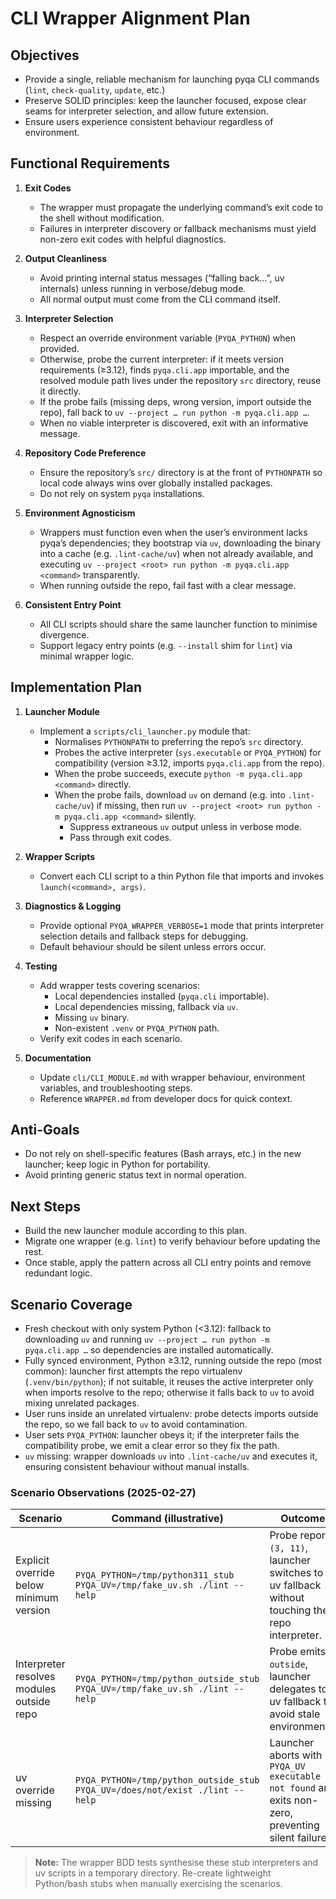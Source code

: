 # CLI Wrapper Alignment Plan

## Objectives

- Provide a single, reliable mechanism for launching pyqa CLI commands (`lint`,
  `check-quality`, `update`, etc.)
- Preserve SOLID principles: keep the launcher focused, expose clear seams for
  interpreter selection, and allow future extension.
- Ensure users experience consistent behaviour regardless of environment.

## Functional Requirements

1. **Exit Codes**

   - The wrapper must propagate the underlying command’s exit code to the shell
     without modification.
   - Failures in interpreter discovery or fallback mechanisms must yield
     non-zero exit codes with helpful diagnostics.

1. **Output Cleanliness**

   - Avoid printing internal status messages (“falling back…”, uv internals)
     unless running in verbose/debug mode.
   - All normal output must come from the CLI command itself.

1. **Interpreter Selection**

   - Respect an override environment variable (`PYQA_PYTHON`) when provided.
   - Otherwise, probe the current interpreter: if it meets version requirements (≥3.12), finds `pyqa.cli.app` importable, and the resolved module path lives under the repository `src` directory, reuse it directly.
   - If the probe fails (missing deps, wrong version, import outside the repo), fall back to `uv --project … run python -m pyqa.cli.app …`.
   - When no viable interpreter is discovered, exit with an informative message.

1. **Repository Code Preference**

   - Ensure the repository’s `src/` directory is at the front of
     `PYTHONPATH` so local code always wins over globally installed packages.
   - Do not rely on system `pyqa` installations.

1. **Environment Agnosticism**

   - Wrappers must function even when the user’s environment lacks pyqa’s
     dependencies; they bootstrap via `uv`, downloading the binary into a
     cache (e.g. `.lint-cache/uv`) when not already available, and executing
     `uv --project <root> run python -m pyqa.cli.app <command>` transparently.
   - When running outside the repo, fail fast with a clear message.

1. **Consistent Entry Point**

   - All CLI scripts should share the same launcher function to minimise
     divergence.
   - Support legacy entry points (e.g. `--install` shim for `lint`) via minimal
     wrapper logic.

## Implementation Plan

1. **Launcher Module**

   - Implement a `scripts/cli_launcher.py` module that:
     - Normalises `PYTHONPATH` to preferring the repo’s `src` directory.
     - Probes the active interpreter (`sys.executable` or `PYQA_PYTHON`) for compatibility (version ≥3.12, imports `pyqa.cli.app` from the repo).
     - When the probe succeeds, execute `python -m pyqa.cli.app <command>` directly.
     - When the probe fails, download `uv` on demand (e.g. into `.lint-cache/uv`) if missing, then run `uv --project <root> run python -m pyqa.cli.app <command>` silently.
       - Suppress extraneous `uv` output unless in verbose mode.
       - Pass through exit codes.

1. **Wrapper Scripts**

   - Convert each CLI script to a thin Python file that imports and invokes
     `launch(<command>, args)`.

1. **Diagnostics & Logging**

   - Provide optional `PYQA_WRAPPER_VERBOSE=1` mode that prints interpreter
     selection details and fallback steps for debugging.
   - Default behaviour should be silent unless errors occur.

1. **Testing**

   - Add wrapper tests covering scenarios:
     - Local dependencies installed (`pyqa.cli` importable).
     - Local dependencies missing, fallback via `uv`.
     - Missing `uv` binary.
     - Non-existent `.venv` or `PYQA_PYTHON` path.
   - Verify exit codes in each scenario.

1. **Documentation**

   - Update `cli/CLI_MODULE.md` with wrapper behaviour, environment variables,
     and troubleshooting steps.
   - Reference `WRAPPER.md` from developer docs for quick context.

## Anti-Goals

- Do not rely on shell-specific features (Bash arrays, etc.) in the new
  launcher; keep logic in Python for portability.
- Avoid printing generic status text in normal operation.

## Next Steps

- Build the new launcher module according to this plan.
- Migrate one wrapper (e.g. `lint`) to verify behaviour before updating the rest.
- Once stable, apply the pattern across all CLI entry points and remove
  redundant logic.

## Scenario Coverage

- Fresh checkout with only system Python (\<3.12): fallback to downloading `uv`
  and running `uv --project … run python -m pyqa.cli.app …` so dependencies are
  installed automatically.
- Fully synced environment, Python ≥3.12, running outside the repo (most common):
  launcher first attempts the repo virtualenv (`.venv/bin/python`); if not suitable,
  it reuses the active interpreter only when imports resolve to the repo; otherwise
  it falls back to `uv` to avoid mixing unrelated packages.
- User runs inside an unrelated virtualenv: probe detects imports outside the
  repo, so we fall back to `uv` to avoid contamination.
- User sets `PYQA_PYTHON`: launcher obeys it; if the interpreter fails the
  compatibility probe, we emit a clear error so they fix the path.
- `uv` missing: wrapper downloads `uv` into `.lint-cache/uv` and executes it,
  ensuring consistent behaviour without manual installs.

### Scenario Observations (2025-02-27)

| Scenario                                  | Command (illustrative)                                                       | Outcome                                                                                            |
| ----------------------------------------- | ---------------------------------------------------------------------------- | -------------------------------------------------------------------------------------------------- |
| Explicit override below minimum version   | `PYQA_PYTHON=/tmp/python311_stub PYQA_UV=/tmp/fake_uv.sh ./lint --help`      | Probe reports `(3, 11)`, launcher switches to uv fallback without touching the repo interpreter.   |
| Interpreter resolves modules outside repo | `PYQA_PYTHON=/tmp/python_outside_stub PYQA_UV=/tmp/fake_uv.sh ./lint --help` | Probe emits `outside`, launcher delegates to uv fallback to avoid stale environments.              |
| uv override missing                       | `PYQA_PYTHON=/tmp/python_outside_stub PYQA_UV=/does/not/exist ./lint --help` | Launcher aborts with `PYQA_UV executable not found` and exits non-zero, preventing silent failure. |

> **Note:** The wrapper BDD tests synthesise these stub interpreters and uv scripts in a
> temporary directory. Re-create lightweight Python/bash stubs when manually exercising
> the scenarios.
